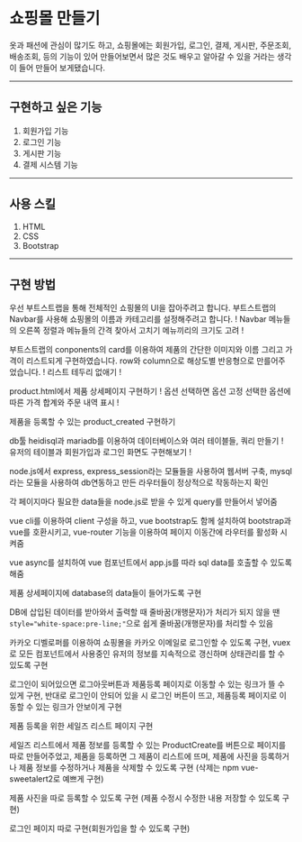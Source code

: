 # 쇼핑몰 만들기

옷과 패션에 관심이 많기도 하고, 쇼핑몰에는 회원가입, 로그인, 결제, 게시판, 주문조회, 배송조회, 등의 기능이 있어 만들어보면서 많은 것도 배우고 알아갈 수 있을 거라는 생각이 들어 만들어 보게됐습니다.

___
## 구현하고 싶은 기능

1. 회원가입 기능
2. 로그인 기능
3. 게시판 기능
4. 결제 시스템 기능
___
## 사용 스킬

1. HTML
2. CSS
3. Bootstrap
___
## 구현 방법

우선 부트스트랩을 통해 전체적인 쇼핑몰의 UI을 잡아주려고 합니다.
부트스트랩의 Navbar를 사용해 쇼핑몰의 이름과 카테고리를 설정해주려고 합니다.
! Navbar 메뉴들의 오른쪽 정렬과 메뉴들의 간격 찾아서 고치기 메뉴끼리의 크기도 고려 !

부트스트랩의 conponents의 card를 이용하여 제품의 간단한 이미지와 이름 그리고 가격이 리스트되게 구현하였습니다.
row와 column으로 해상도별 반응형으로 만를어주었습니다.
! 리스트 테두리 없애기 !

product.html에서 제품 상세페이지 구현하기 
! 옵션 선택하면 옵션 고정 선택한 옵션에 따른 가격 합계와 주문 내역 표시 !

제품을 등록할 수 있는 product_created 구현하기

db툴 heidisql과 mariadb를 이용하여 데이터베이스와 여러 테이블들, 쿼리 만들기
! 유저의 테이블과 회원가입과 로그인 화면도 구현해보기 !

node.js에서 express, express_session라는 모듈들을 사용하여 웹서버 구축, mysql라는 모듈을 사용하여 db연동하고
만든 라우터들이 정상적으로 작동하는지 확인

각 페이지마다 필요한 data들을 node.js로 받을 수 있게 query를 만들어서 넣어줌

vue cli를 이용하여 client 구성을 하고, vue bootstrap도 함께 설치하여 bootstrap과 vue를 호환시키고, vue-router 기능을 이용하여 페이지 이동간에 라우터를 활성화 시켜줌

vue async를 설치하여 vue 컴포넌트에서 app.js를 따라 sql data를 호출할 수 있도록 해줌

제품 상세페이지에 database의 data들이 들어가도록 구현

DB에 삽입된 데이터를 받아와서 출력할 때 줄바꿈(개행문자)가 처리가 되지 않을 땐 `style="white-space:pre-line;"`으로 쉽게 줄바꿈(개행문자)를 처리할 수 있음

카카오 디벨로퍼를 이용하여 쇼핑몰을 카카오 이메일로 로그인할 수 있도록 구현, vuex로 모든 컴포넌트에서 사용중인 유저의 정보를 지속적으로 갱신하며 상태관리를 할 수 있도록 구현

로그인이 되어있으면 로그아웃버튼과 제품등록 페이지로 이동할 수 있는 링크가 뜰 수 있게 구현, 반대로 로그인이 안되어 있을 시 로그인 버튼이 뜨고, 제품등록 페이지로 이동할 수 있는 링크가 안보이게 구현

제품 등록을 위한 세일즈 리스트 페이지 구현

세일즈 리스트에서 제품 정보를 등록할 수 있는 ProductCreate를 버튼으로 페이지를 따로 만들어주었고, 제품을 등록하면 그 제품이 리스트에 뜨며, 제품에 사진을 등록하거나 제품 정보를 수정하거나 제품을 삭제할 수 있도록 구현 (삭제는 npm vue-sweetalert2로 예쁘게 구현)

제품 사진을 따로 등록할 수 있도록 구현 (제품 수정시 수정한 내용 저장할 수 있도록 구현)

로그인 페이지 따로 구현(회원가입을 할 수 있도록 구현)